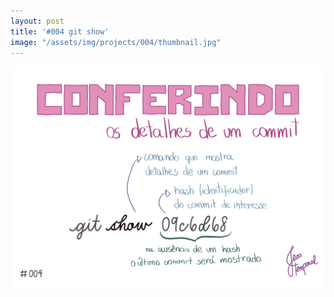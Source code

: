 ```yaml
---
layout: post
title: '#004 git show'
image: "/assets/img/projects/004/thumbnail.jpg"
---
```


<img src="/assets/img/projects/004/full.jpg">
